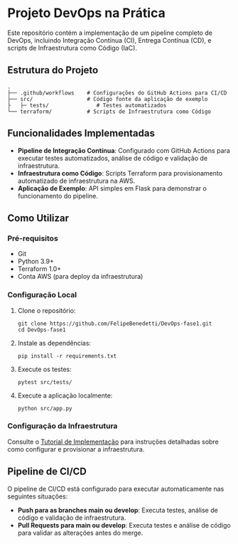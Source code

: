 # Projeto DevOps na Prática

Este repositório contém a implementação de um pipeline completo de DevOps, incluindo Integração Contínua (CI), Entrega Contínua (CD), e scripts de Infraestrutura como Código (IaC).

## Estrutura do Projeto

```
.
├── .github/workflows    # Configurações do GitHub Actions para CI/CD
├── src/                 # Código fonte da aplicação de exemplo
├   ├─ tests/               # Testes automatizados
└── terraform/           # Scripts de Infraestrutura como Código
```

## Funcionalidades Implementadas

- **Pipeline de Integração Contínua**: Configurado com GitHub Actions para executar testes automatizados, análise de código e validação de infraestrutura.
- **Infraestrutura como Código**: Scripts Terraform para provisionamento automatizado de infraestrutura na AWS.
- **Aplicação de Exemplo**: API simples em Flask para demonstrar o funcionamento do pipeline.

## Como Utilizar

### Pré-requisitos

- Git
- Python 3.9+
- Terraform 1.0+
- Conta AWS (para deploy da infraestrutura)

### Configuração Local

1. Clone o repositório:
   ```
   git clone https://github.com/FelipeBenedetti/DevOps-fase1.git
   cd DevOps-fase1
   ```

2. Instale as dependências:
   ```
   pip install -r requirements.txt
   ```

3. Execute os testes:
   ```
   pytest src/tests/
   ```

4. Execute a aplicação localmente:
   ```
   python src/app.py
   ```

### Configuração da Infraestrutura

Consulte o [Tutorial de Implementação](docs/tutorial_implementacao.md) para instruções detalhadas sobre como configurar e provisionar a infraestrutura.

## Pipeline de CI/CD

O pipeline de CI/CD está configurado para executar automaticamente nas seguintes situações:

- **Push para as branches main ou develop**: Executa testes, análise de código e validação de infraestrutura.
- **Pull Requests para main ou develop**: Executa testes e análise de código para validar as alterações antes do merge.